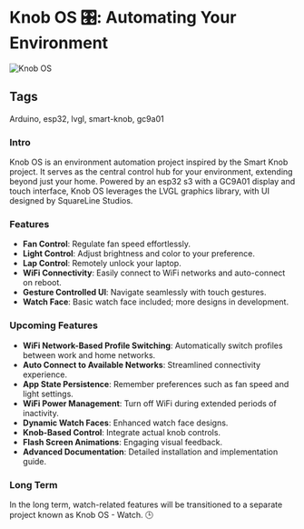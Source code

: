 # Knob OS 🎛️: Automating Your Environment

![Knob OS](https://link_to_your_image_here)

## Tags
Arduino, esp32, lvgl, smart-knob, gc9a01

### Intro
Knob OS is an environment automation project inspired by the Smart Knob project. It serves as the central control hub for your environment, extending beyond just your home. Powered by an esp32 s3 with a GC9A01 display and touch interface, Knob OS leverages the LVGL graphics library, with UI designed by SquareLine Studios.

### Features
- **Fan Control**: Regulate fan speed effortlessly.
- **Light Control**: Adjust brightness and color to your preference.
- **Lap Control**: Remotely unlock your laptop.
- **WiFi Connectivity**: Easily connect to WiFi networks and auto-connect on reboot.
- **Gesture Controlled UI**: Navigate seamlessly with touch gestures.
- **Watch Face**: Basic watch face included; more designs in development.

### Upcoming Features
- **WiFi Network-Based Profile Switching**: Automatically switch profiles between work and home networks.
- **Auto Connect to Available Networks**: Streamlined connectivity experience.
- **App State Persistence**: Remember preferences such as fan speed and light settings.
- **WiFi Power Management**: Turn off WiFi during extended periods of inactivity.
- **Dynamic Watch Faces**: Enhanced watch face designs.
- **Knob-Based Control**: Integrate actual knob controls.
- **Flash Screen Animations**: Engaging visual feedback.
- **Advanced Documentation**: Detailed installation and implementation guide.

### Long Term
In the long term, watch-related features will be transitioned to a separate project known as Knob OS - Watch. 🕒
